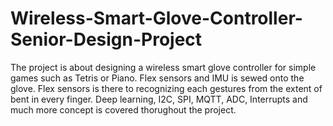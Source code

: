 # Wireless-Smart-Glove-Controller-Senior-Design-Project
The project is about designing a wireless smart glove controller for simple games such as Tetris or Piano. Flex sensors and IMU is sewed onto the glove. Flex sensors is there to recognizing each gestures from the extent of bent in every finger. Deep learning, I2C, SPI, MQTT, ADC, Interrupts and much more concept is covered thorughout the project. 
